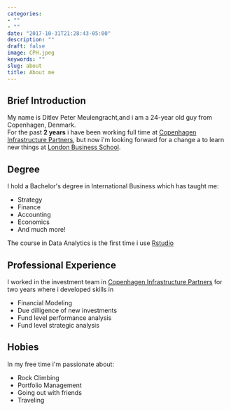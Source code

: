 ```yaml
---
categories:
- ""
- ""
date: "2017-10-31T21:28:43-05:00"
description: ""
draft: false
image: CPH.jpeg
keywords: ""
slug: about
title: About me
---
```


## Brief Introduction

My name is Ditlev Peter Meulengracht,and i am a 24-year old guy from Copenhagen, Denmark.   
For the past **2 years** i have been working full time at [Copenhagen Infrastructure Partners](https://cipartners.dk), but now i'm looking forward for a change a to learn new things at [London Business School](https://www.london.edu).

## Degree

I hold a Bachelor's degree in International Business which has taught me:

+ Strategy  
+ Finance  
+ Accounting  
+ Economics  
+ And much more! 

The course in Data Analytics is the first time i use [Rstudio](https://www.rstudio.com)

## Professional Experience

I worked in the investment team in [Copenhagen Infrastructure Partners](https://cipartners.dk) for two years where i developed skills in 

- Financial Modeling
- Due dilligence of new investments
- Fund level performance analysis
- Fund level strategic analysis

## Hobies

In my free time i'm passionate about:

- Rock Climbing 
- Portfolio Management
- Going out with friends
- Traveling
